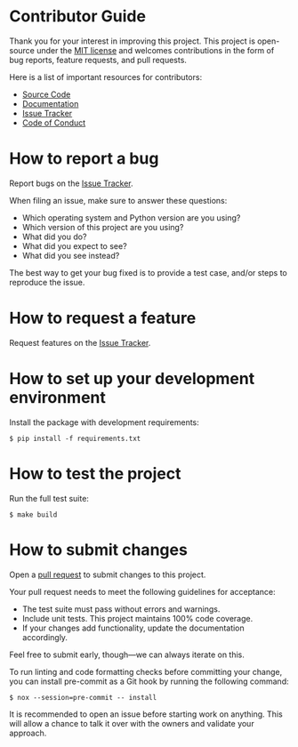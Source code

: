 # Contributor Guide

Thank you for your interest in improving this project.
This project is open-source under the [MIT license] and
welcomes contributions in the form of bug reports, feature requests, and pull requests.

Here is a list of important resources for contributors:

- [Source Code]
- [Documentation]
- [Issue Tracker]
- [Code of Conduct]

[mit license]: https://opensource.org/licenses/mit
[source code]: https://github.com/ylab-hi/yanglab-guide
[documentation]: https://yanglab-guide.readthedocs.io/
[issue tracker]: https://github.com/ylab-hi/yanglab-guide/issues

# How to report a bug

Report bugs on the [Issue Tracker].

When filing an issue, make sure to answer these questions:

- Which operating system and Python version are you using?
- Which version of this project are you using?
- What did you do?
- What did you expect to see?
- What did you see instead?

The best way to get your bug fixed is to provide a test case,
and/or steps to reproduce the issue.

# How to request a feature

Request features on the [Issue Tracker].

# How to set up your development environment


Install the package with development requirements:

```console
$ pip install -f requirements.txt
```
# How to test the project

Run the full test suite:

```console
$ make build
```

# How to submit changes

Open a [pull request] to submit changes to this project.

Your pull request needs to meet the following guidelines for acceptance:

- The test suite must pass without errors and warnings.
- Include unit tests. This project maintains 100% code coverage.
- If your changes add functionality, update the documentation accordingly.

Feel free to submit early, though—we can always iterate on this.

To run linting and code formatting checks before committing your change, you can install pre-commit as a Git hook by running the following command:

```console
$ nox --session=pre-commit -- install
```

It is recommended to open an issue before starting work on anything.
This will allow a chance to talk it over with the owners and validate your approach.

[pull request]: https://github.com/ylab-hi/yanglab-guide/pulls
<!-- github-only -->
[code of conduct]: CODE_OF_CONDUCT.md
